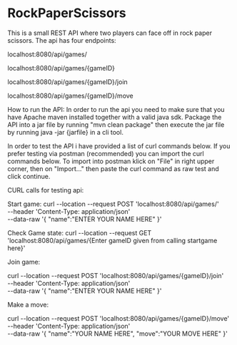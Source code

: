 # RockPaperScissors
This is a small REST API where two players can face off in rock paper scissors. The api has four endpoints:

localhost:8080/api/games/

localhost:8080/api/games/{gameID}

localhost:8080/api/games/{gameID}/join

localhost:8080/api/games/{gameID}/move


How to run the API:
In order to run the api you need to make sure that you have Apache maven installed together with a valid java sdk.
Package the API into a jar file by running "mvn clean package" then execute the jar file by running java -jar {jarfile} in a cli tool.

In order to test the API i have provided a list of curl commands below. If you prefer testing via postman (recommended) you can import the curl commands below.
To import into postman klick on "File" in right upper corner, then on "Import..." then paste the curl command as raw test and click continue.


CURL calls for testing api:

Start game:
curl --location --request POST 'localhost:8080/api/games/' \
--header 'Content-Type: application/json' \
--data-raw '{
    "name":"ENTER YOUR NAME HERE"
}'

Check Game state: 
curl --location --request GET 'localhost:8080/api/games/{Enter gameID given from calling startgame here}'

Join game:

curl --location --request POST 'localhost:8080/api/games/{gameID}/join' \
--header 'Content-Type: application/json' \
--data-raw '{
    "name":"ENTER YOUR NAME HERE"
}'

Make a move: 

curl --location --request POST 'localhost:8080/api/games/{gameID}/move' \
--header 'Content-Type: application/json' \
--data-raw '{
    "name":"YOUR NAME HERE",
    "move":"YOUR MOVE HERE"
}'
